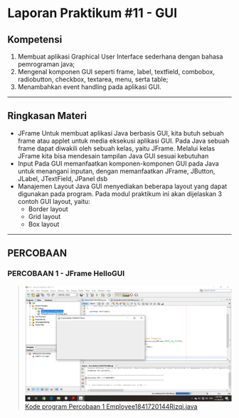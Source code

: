 # Laporan Praktikum #11 - GUI
## Kompetensi
1. Membuat aplikasi Graphical User Interface sederhana dengan bahasa pemrograman java;
2. Mengenal komponen GUI seperti frame, label, textfield, combobox, radiobutton, checkbox, textarea, menu, serta table;
3. Menambahkan event handling pada aplikasi GUI.
___
## Ringkasan Materi
* JFrame Untuk membuat aplikasi Java berbasis GUI, kita butuh sebuah frame atau applet untuk media eksekusi aplikasi GUI. Pada Java sebuah frame dapat diwakili oleh sebuah kelas, yaitu JFrame. Melalui kelas JFrame kita bisa mendesain tampilan Java GUI sesuai kebutuhan
* Input Pada GUI memanfaatkan komponen-komponen GUI pada Java untuk menangani inputan, dengan memanfaatkan JFrame, JButton, JLabel, JTextField, JPanel dsb
* Manajemen Layout Java GUI menyediakan beberapa layout yang dapat digunakan pada program. Pada modul praktikum ini akan dijelaskan 3 contoh GUI layout, yaitu:
    - Border layout
    - Grid layout
    - Box layout
***
## PERCOBAAN
### PERCOBAAN 1 - JFrame HelloGUI 
>
>![](P1/1.PNG)  
>[Kode program Percobaan 1 Employee1841720144Rizqi.java](../../src/10_Polimorfisme/Percobaan1/Employee1841720144Rizqi.java)  
>
